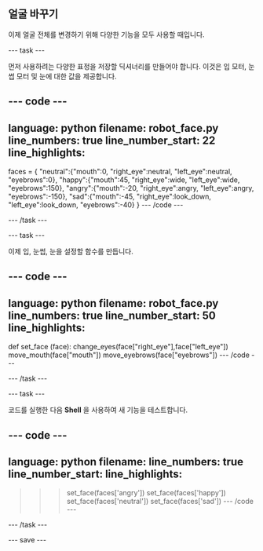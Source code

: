 ## 얼굴 바꾸기

이제 얼굴 전체를 변경하기 위해 다양한 기능을 모두 사용할 때입니다.

--- task ---

먼저 사용하려는 다양한 표정을 저장할 딕셔너리를 만들어야 합니다. 이것은 입 모터, 눈썹 모터 및 눈에 대한 값을 제공합니다.

--- code ---
---
language: python 
filename: robot_face.py 
line_numbers: true 
line_number_start: 22
line_highlights:
---

faces = {
    "neutral":{"mouth":0, "right_eye":neutral, "left_eye":neutral, "eyebrows":0},
    "happy":{"mouth":45, "right_eye":wide, "left_eye":wide, "eyebrows":150},
    "angry":{"mouth":-20, "right_eye":angry, "left_eye":angry, "eyebrows":-150},
    "sad":{"mouth":-45, "right_eye":look_down, "left_eye":look_down, "eyebrows":-40}
    }
--- /code ---

--- /task ---

--- task ---

이제 입, 눈썹, 눈을 설정할 함수를 만듭니다.

--- code ---
---
language: python 
filename: robot_face.py 
line_numbers: true 
line_number_start: 50
line_highlights:
---
def set_face (face): 
    change_eyes(face["right_eye"],face["left_eye"]) 
    move_mouth(face["mouth"]) 
    move_eyebrows(face["eyebrows"])
--- /code ---

--- /task ---

--- task ---

코드를 실행한 다음 **Shell** 을 사용하여 새 기능을 테스트합니다.

--- code ---
---
language: python 
filename: 
line_numbers: true 
line_number_start:
line_highlights:
---
> > > set_face(faces['angry']) 
> > > set_face(faces['happy']) 
> > > set_face(faces['neutral']) 
> > > set_face(faces['sad'])
--- /code ---

--- /task ---

--- save ---
